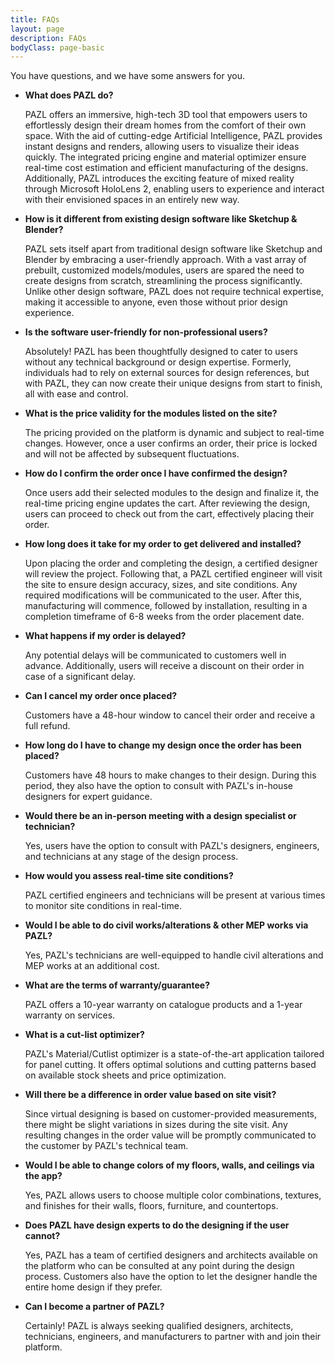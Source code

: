 ```yaml
---
title: FAQs
layout: page
description: FAQs
bodyClass: page-basic
---
```


You have questions, and we have some answers for you. 

- **What does PAZL do?**

    PAZL offers an immersive, high-tech 3D tool that empowers users to effortlessly
design their dream homes from the comfort of their own space. With the aid of
cutting-edge Artificial Intelligence, PAZL provides instant designs and
renders, allowing users to visualize their ideas quickly. The integrated
pricing engine and material optimizer ensure real-time cost estimation and
efficient manufacturing of the designs. Additionally, PAZL introduces the
exciting feature of mixed reality through Microsoft HoloLens 2, enabling users
to experience and interact with their envisioned spaces in an entirely new way.

- **How is it different from existing design software like Sketchup & Blender?**

    PAZL sets itself apart from traditional design software like Sketchup and
Blender by embracing a user-friendly approach. With a vast array of prebuilt,
customized models/modules, users are spared the need to create designs from
scratch, streamlining the process significantly. Unlike other design software,
PAZL does not require technical expertise, making it accessible to anyone, even
those without prior design experience.

- **Is the software user-friendly for non-professional users?**

    Absolutely! PAZL has been thoughtfully designed to cater to users without
any technical background or design expertise. Formerly, individuals had to rely
on external sources for design references, but with PAZL, they can now create
their unique designs from start to finish, all with ease and control.

- **What is the price validity for the modules listed on the site?**

    The pricing provided on the platform is dynamic and subject to real-time
changes. However, once a user confirms an order, their price is locked and will
not be affected by subsequent fluctuations.

- **How do I confirm the order once I have confirmed the design?**

    Once users add their selected modules to the design and finalize it, the
real-time pricing engine updates the cart. After reviewing the design, users
can proceed to check out from the cart, effectively placing their order.

- **How long does it take for my order to get delivered and installed?**

    Upon placing the order and completing the design, a certified designer will
review the project. Following that, a PAZL certified engineer will visit the
site to ensure design accuracy, sizes, and site conditions. Any required
modifications will be communicated to the user. After this, manufacturing will
commence, followed by installation, resulting in a completion timeframe of 6-8
weeks from the order placement date.

- **What happens if my order is delayed?**

    Any potential delays will be communicated to customers well in advance.
Additionally, users will receive a discount on their order in case of a
significant delay.

- **Can I cancel my order once placed?**

    Customers have a 48-hour window to cancel their order and receive a full refund.

- **How long do I have to change my design once the order has been placed?**

    Customers have 48 hours to make changes to their design. During this
period, they also have the option to consult with PAZL's in-house designers for
expert guidance.

- **Would there be an in-person meeting with a design specialist or technician?**

    Yes, users have the option to consult with PAZL's designers, engineers, and
technicians at any stage of the design process.

- **How would you assess real-time site conditions?**

    PAZL certified engineers and technicians will be present at various times
to monitor site conditions in real-time.

- **Would I be able to do civil works/alterations & other MEP works via PAZL?**

    Yes, PAZL's technicians are well-equipped to handle civil alterations and
MEP works at an additional cost.

- **What are the terms of warranty/guarantee?**

    PAZL offers a 10-year warranty on catalogue products and a 1-year warranty on services.

- **What is a cut-list optimizer?**

    PAZL's Material/Cutlist optimizer is a state-of-the-art application
tailored for panel cutting. It offers optimal solutions and cutting patterns
based on available stock sheets and price optimization.

- **Will there be a difference in order value based on site visit?**

    Since virtual designing is based on customer-provided measurements, there
might be slight variations in sizes during the site visit. Any resulting
changes in the order value will be promptly communicated to the customer by
PAZL's technical team.

- **Would I be able to change colors of my floors, walls, and ceilings via the app?**

    Yes, PAZL allows users to choose multiple color combinations, textures, and
finishes for their walls, floors, furniture, and countertops.

- **Does PAZL have design experts to do the designing if the user cannot?**

    Yes, PAZL has a team of certified designers and architects available on the
platform who can be consulted at any point during the design process. Customers
also have the option to let the designer handle the entire home design if they
prefer.

- **Can I become a partner of PAZL?**

    Certainly! PAZL is always seeking qualified designers, architects,
technicians, engineers, and manufacturers to partner with and join their
platform.

